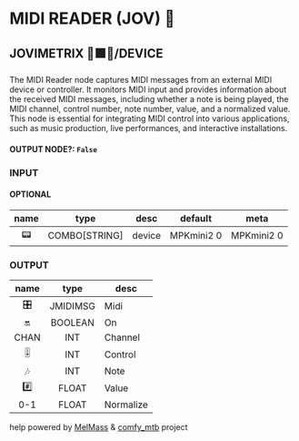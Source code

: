 # MIDI READER (JOV) 🎹

## JOVIMETRIX 🔺🟩🔵/DEVICE

The MIDI Reader node captures MIDI messages from an external MIDI device or controller. It monitors MIDI input and provides information about the received MIDI messages, including whether a note is being played, the MIDI channel, control number, note number, value, and a normalized value. This node is essential for integrating MIDI control into various applications, such as music production, live performances, and interactive installations.

#### OUTPUT NODE?: `False`

### INPUT

#### OPTIONAL

name|type|desc|default|meta
:---:|:---:|---|---|---
📟|COMBO[STRING]|device|MPKmini2 0|MPKmini2 0

### OUTPUT

name|type|desc
:---:|:---:|---
🎛️|JMIDIMSG|Midi
🔛|BOOLEAN|On
CHAN|INT|Channel
🎚️|INT|Control
🎶|INT|Note
#️⃣|FLOAT|Value
0-1|FLOAT|Normalize

help powered by [MelMass](https://github.com/melMass) & [comfy_mtb](https://github.com/melMass/comfy_mtb) project